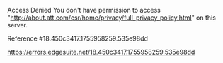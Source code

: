 Access Denied
You don't have permission to access "http://about.att.com/csr/home/privacy/full_privacy_policy.html" on this server.

Reference #18.450c3417.1755958259.535e98dd

https://errors.edgesuite.net/18.450c3417.1755958259.535e98dd